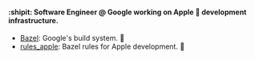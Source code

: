 #### :shipit: Software Engineer @ Google working on Apple  development infrastructure.

  - [Bazel](https://github.com/bazelbuild/bazel): Google's build system. 💚
  - [rules_apple](https://github.com/bazelbuild/rules_apple/tree/upstream): Bazel rules for Apple development. 📱

